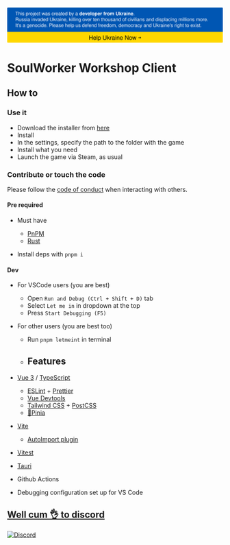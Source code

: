 [![Stand With Ukraine](https://raw.githubusercontent.com/vshymanskyy/StandWithUkraine/main/banner-direct-single.svg)](https://stand-with-ukraine.pp.ua)

# SoulWorker Workshop Client

## How to

### Use it

- Download the installer from [here](../../releases)
- Install
- In the settings, specify the path to the folder with the game
- Install what you need
- Launch the game via Steam, as usual

### Сontribute or touch the code

Please follow the [code of conduct](./CODE_OF_CONDUCT.md) when interacting with others.

#### Pre required

- Must have

  - [PnPM](https://github.com/pnpm/pnpm)
  - [Rust](https://github.com/rust-lang/rust)

- Install deps with `pnpm i`

#### Dev

- For VSCode users (you are best)

  - Open `Run and Debug (Ctrl + Shift + D)` tab
  - Select `Let me in` in dropdown at the top
  - Press `Start Debugging (F5)`

- For other users (you are best too)

  - Run `pnpm letmeint` in terminal
  - ## Features

- [Vue 3](https://vuejs.org/) / [TypeScript](https://www.typescriptlang.org/)

  - [ESLint](https://eslint.org/) + [Prettier](https://prettier.io/)
  - [Vue Devtools](https://devtools.vuejs.org/)
  - [Tailwind CSS](https://tailwindcss.com/) + [PostCSS](https://github.com/postcss/postcss)
  - [🍍Pinia](https://pinia.vuejs.org/)

- [Vite](https://vitejs.dev/)

  - [AutoImport plugin](https://github.com/antfu/unplugin-auto-import)

- [Vitest](https://vitest.dev/)

- [Tauri](https://github.com/tauri-apps/tauri)

- Github Actions

- Debugging configuration set up for VS Code

## [Well cum 👌 to discord](http://discord.gg/SequFJP)

[![Discord](https://img.shields.io/discord/606442027873206292?style=flat-square)](http://discord.gg/SequFJP)
